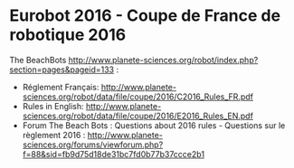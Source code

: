 # Eurobot 2016  - Coupe de France de robotique 2016 

The BeachBots http://www.planete-sciences.org/robot/index.php?section=pages&pageid=133 :
* Réglement Français: http://www.planete-sciences.org/robot/data/file/coupe/2016/C2016_Rules_FR.pdf
* Rules in English: http://www.planete-sciences.org/robot/data/file/coupe/2016/E2016_Rules_EN.pdf
* Forum The Beach Bots : Questions about 2016 rules - Questions sur le règlement 2016 : http://www.planete-sciences.org/forums/viewforum.php?f=88&sid=fb9d75d18de31bc7fd0b77b37ccce2b1


